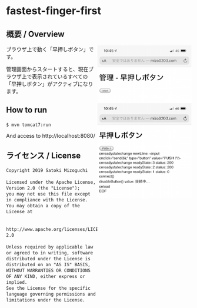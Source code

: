 # fastest-finger-first

## 概要 / Overview

<img align="right" src="images/IMG_0018.png" />
<img align="right" src="images/IMG_0017.png" />

ブラウザ上で動く「早押しボタン」です。

管理画面からスタートすると、現在ブラウザ上で表示されているすべての「早押しボタン」がアクティブになります。

## How to run

`$ mvn tomcat7:run`

And access to http://localhost:8080/

## ライセンス / License

    Copyright 2019 Satoki Mizoguchi

    Licensed under the Apache License, Version 2.0 (the "License");
    you may not use this file except in compliance with the License.
    You may obtain a copy of the License at

        http://www.apache.org/licenses/LICENSE-2.0

    Unless required by applicable law or agreed to in writing, software
    distributed under the License is distributed on an "AS IS" BASIS,
    WITHOUT WARRANTIES OR CONDITIONS OF ANY KIND, either express or implied.
    See the License for the specific language governing permissions and
    limitations under the License.
